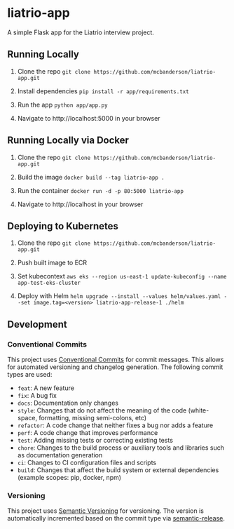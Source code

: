 # liatrio-app
A simple Flask app for the Liatrio interview project.

## Running Locally
1. Clone the repo
`git clone https://github.com/mcbanderson/liatrio-app.git`

2. Install dependencies
`pip install -r app/requirements.txt`

3. Run the app
`python app/app.py`

4. Navigate to http://localhost:5000 in your browser

## Running Locally via Docker
1. Clone the repo
`git clone https://github.com/mcbanderson/liatrio-app.git`

2. Build the image
`docker build --tag liatrio-app .`

3. Run the container
`docker run -d -p 80:5000 liatrio-app`

4. Navigate to http://localhost in your browser

## Deploying to Kubernetes
1. Clone the repo
`git clone https://github.com/mcbanderson/liatrio-app.git`

2. Push built image to ECR

3. Set kubecontext
`aws eks --region us-east-1 update-kubeconfig --name app-test-eks-cluster`

4. Deploy with Helm
`helm upgrade --install --values helm/values.yaml --set image.tag=<version> liatrio-app-release-1 ./helm`

## Development
### Conventional Commits
This project uses [Conventional Commits](https://www.conventionalcommits.org/en/v1.0.0/) for commit messages. This allows for automated versioning and changelog generation. The following commit types are used:
- `feat`: A new feature
- `fix`: A bug fix
- `docs`: Documentation only changes
- `style`: Changes that do not affect the meaning of the code (white-space, formatting, missing semi-colons, etc)
- `refactor`: A code change that neither fixes a bug nor adds a feature
- `perf`: A code change that improves performance
- `test`: Adding missing tests or correcting existing tests
- `chore`: Changes to the build process or auxiliary tools and libraries such as documentation generation
- `ci`: Changes to CI configuration files and scripts
- `build`: Changes that affect the build system or external dependencies (example scopes: pip, docker, npm)

### Versioning
This project uses [Semantic Versioning](https://semver.org/) for versioning. The version is automatically incremented based on the commit type via [semantic-release](https://github.com/semantic-release/semantic-release).

